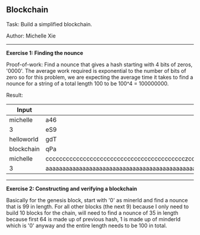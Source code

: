 ## Blockchain

Task: Build a simplified blockchain.

Author: Michelle Xie

---

**Exercise 1: Finding the nounce**

Proof-of-work: Find a nounce that gives a hash starting with 4 bits of zeros, '0000'.
The average work required is exponential to the number of bits of zero so for this problem, we are expecting the average time it takes to find a nounce for a string of a total length 100 to be 100^4 = 100000000. 

Result:

| Input  | Nounce | Time |
| ------ | ------ | -----|
| michelle |  a46 | 0:00:07.035309 |
| 3 | eS9 | 0:00:37.121703 |
| helloworld | gdT | 0:00:53.632272 |
| blockchain | qPa | 0:04:47.842495 |
| michelle | ccccccccccccccccccccccccccccccccccccccccczcccccccccccccccccccccccccccccccccccccccccccccccccc | 0:16:32.526343 |
| 3 | aaaaaaaaaaaaaaaaaaaaaaaaaaaaaaaaaaaaaaaaaaaaaaaaaaaaaaaaaaaaaaaaaaaZaaaaaaaaaaaaaaaaaaaaaaaaaaaaaaa | 0:02:12.748400 |

---

**Exercise 2: Constructing and verifying a blockchain**

Basically for the genesis block, start with '0' as minerId and find a nounce that is 99 in length. 
For all other blocks (the next 9) because I only need to build 10 blocks for the chain, will need to find a nounce of 35 in length because first 64 is made up of previous hash, 1 is made up of minderId which is '0' anyway and the entire length needs to be 100 in total.

